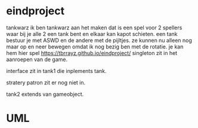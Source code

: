 # eindproject
tankwarz
ik ben tankwarz aan het maken dat is een spel voor 2 spellers waar bij je alle 2 een tank bent en elkaar kan kapot schieten.
een tank bestuur je met ASWD en de andere met de pijltjes. 
ze kunnen nu alleen nog maar op en neer bewegen omdat ik nog bezig ben met de rotatie.
je kan hem hier spel https://tbrrayz.github.io/eindproject/
singleton zit in het aanroepen van de game.

interface zit in tank1 die inplements tank.

stratery patron zit er nog niet in.

tank2 extends van gameobject.

# UML






